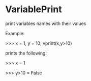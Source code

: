 # VariablePrint

print variables names with their values

Example: 

\>>> x = 1, y = 10; vprint(x,y>10)

prints the following:

\>>> x = 1

\>>> y>10 = False
